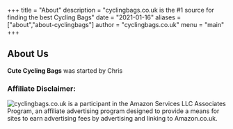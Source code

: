 +++
title = "About"
description = "cyclingbags.co.uk is the #1 source for finding the best Cycling Bags"
date = "2021-01-16"
aliases = ["about","about-cyclingbags"]
author = "cyclingbags.co.uk"
menu = "main"
+++

## About Us

**Cute Cycling Bags** was started by Chris

### **Affiliate Disclaimer:**

![cyclingbags.co.uk](https://cyclingbags.co.uk) is a participant in the Amazon Services LLC Associates Program, an affiliate advertising program designed to provide a means for sites to earn advertising fees by advertising and linking to Amazon.co.uk.
